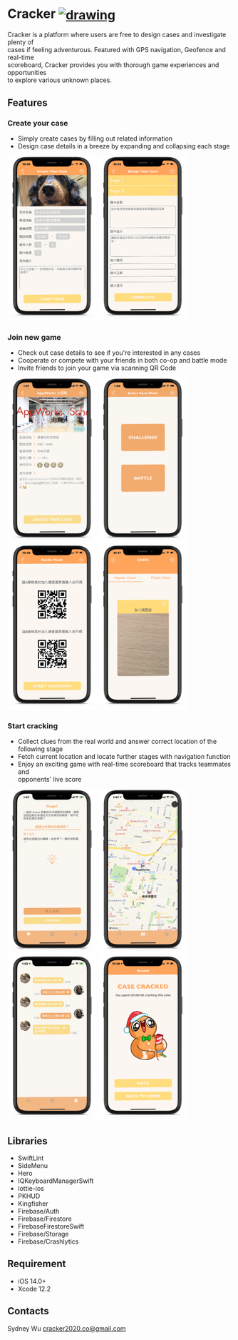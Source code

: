 # Cracker <a href="https://apps.apple.com/us/app/cracker/id1546956628"><img src="https://github.com/Volorf/Badges/blob/master/App%20Store/App%20Store%20Badge.png" alt="drawing" width="100" align="center"/> </a>
Cracker is a platform where users are free to design cases and investigate plenty of <br> cases if feeling adventurous. Featured with GPS navigation, Geofence and real-time <br> scoreboard, Cracker provides you with thorough game experiences and opportunities <br> to explore various unknown places.

## Features
### Create your case
* Simply create cases by filling out related information 
* Design case details in a breeze by expanding and collapsing each stage

<img src= "https://github.com/SydneyShuangWu/Cracker/blob/main/CrackerPNG/Create%20Case%20Page.png" width= 200> <img src= "https://github.com/SydneyShuangWu/Cracker/blob/main/CrackerPNG/Design%20Case%20Page.png" width= 200>

### Join new game
* Check out case details to see if you're interested in any cases
* Cooperate or compete with your friends in both co-op and battle mode
* Invite friends to join your game via scanning QR Code

<img src= "https://github.com/SydneyShuangWu/Cracker/blob/main/CrackerPNG/Case%20Detail%20Page.png" width= 200> <img src= "https://github.com/SydneyShuangWu/Cracker/blob/main/CrackerPNG/Select%20Mode%20Page.png" width= 200><br>
<img src= "https://github.com/SydneyShuangWu/Cracker/blob/main/CrackerPNG/Invite%20Teammates%20Page.png" width= 200> <img src= "https://github.com/SydneyShuangWu/Cracker/blob/main/CrackerPNG/Join%20Game%20Page.png" width= 200>

### Start cracking
* Collect clues from the real world and answer correct location of the following stage
* Fetch current location and locate further stages with navigation function
* Enjoy an exciting game with real-time scoreboard that tracks teammates and <br> opponents' live score

<img src= "https://github.com/SydneyShuangWu/Cracker/blob/main/CrackerPNG/Stage%20Page.png" width= 200> <img src= "https://github.com/SydneyShuangWu/Cracker/blob/main/CrackerPNG/Map%20Page.png" width= 200><br>
<img src= "https://github.com/SydneyShuangWu/Cracker/blob/main/CrackerPNG/Scoreboard%20Page.png" width= 200> <img src= "https://github.com/SydneyShuangWu/Cracker/blob/main/CrackerPNG/Game%20Over%20Page.png" width= 200>

## Libraries
* SwiftLint
* SideMenu
* Hero
* IQKeyboardManagerSwift
* lottie-ios
* PKHUD
* Kingfisher
* Firebase/Auth
* Firebase/Firestore
* FirebaseFirestoreSwift
* Firebase/Storage
* Firebase/Crashlytics

## Requirement
* iOS 14.0+
* Xcode 12.2

## Contacts
Sydney Wu cracker2020.co@gmail.com
